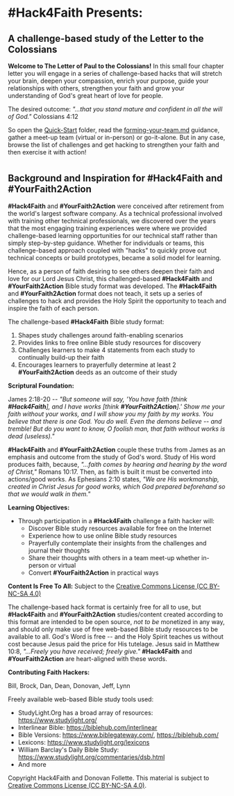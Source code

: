 # #Hack4Faith Presents:

## A challenge-based study of the Letter to the Colossians 

**Welcome to The Letter of Paul to the Colossians!** In this small four chapter letter you will engage in a series of challenge-based hacks that will stretch your brain, deepen your compassion, enrich your purpose, guide your relationships with others, strengthen your faith and grow your understanding of God's great heart of love for people.

The desired outcome: *"...that you stand mature and confident in all the will of God."* Colossians 4:12

So open the [Quick-Start](https://github.com/hack4faith/colossians/tree/main/Quick-Start) folder, read the [forming-your-team.md](https://github.com/hack4faith/colossians/blob/main/Quick-Start/forming-your-team.md) guidance, gather a meet-up team (virtual or in-person) or go-it-alone. But in any case, browse the list of challenges and get hacking to strengthen your faith and then exercise it with action!



# 
## Background and Inspiration for #Hack4Faith and #YourFaith2Action

**#Hack4Faith** and **#YourFaith2Action** were conceived after retirement from the world's largest software company. As a technical professional involved with training other technical professionals, we discovered over the years that the most engaging training experiences were where we provided challenge-based learning opportunities for our technical staff rather than simply step-by-step guidance. Whether for individuals or teams, this challenge-based approach coupled with "hacks" to quickly prove out technical concepts or build prototypes, became a solid model for learning.

Hence, as a person of faith desiring to see others deepen their faith and love for our Lord Jesus Christ, this challenged-based **#Hack4Faith** and **#YourFaith2Action** Bible study format was developed. The **#Hack4Faith** and **#YourFaith2Action** format does not teach, it sets up a series of challenges to hack and provides the Holy Spirit the opportunity to teach and inspire the faith of each person. 

The challenge-based **#Hack4Faith** Bible study format:
1. Shapes study challenges around faith-enabling scenarios
1. Provides links to free online Bible study resources for discovery
1. Challenges learners to make 4 statements from each study to continually build-up their faith
1. Encourages learners to prayerfully determine at least 2 **#YourFaith2Action** deeds as an outcome of their study

**Scriptural Foundation:**

James 2:18-20 -- *"But someone will say, 'You have faith [think **#Hack4Faith**], and I have works [think **#YourFaith2Action**].' Show me your faith without your works, and I will show you my faith by my works. You believe that there is one God. You do well. Even the demons believe -- and tremble! But do you want to know, O foolish man, that faith without works is dead (useless)."*

**#Hack4Faith** and **#YourFaith2Action** couple these truths from James as an emphasis and outcome from the study of God's word. Study of His word produces faith, because, *"…faith comes by hearing and hearing by the word of Christ,"* Romans 10:17. Then, as faith is built it must be converted into actions/good works. As Ephesians 2:10 states, *"We are His workmanship, created in Christ Jesus for good works, which God prepared beforehand so that we would walk in them."*

**Learning Objectives:**
- Through participation in a **#Hack4Faith** challenge a faith hacker will:
    - Discover Bible study resources available for free on the Internet
    - Experience how to use online Bible study resources
    - Prayerfully contemplate their insights from the challenges and journal their thoughts
    - Share their thoughts with others in a team meet-up whether in-person or virtual
    - Convert **#YourFaith2Action** in practical ways

**Content Is Free To All:** Subject to the [Creative Commons License (CC BY-NC-SA 4.0)](https://creativecommons.org/licenses/by-nc-sa/4.0/)

The challenge-based hack format is certainly free for all to use, but **#Hack4Faith** and **#YourFaith2Action** studies/content created according to this format are intended to be open source, *not to be* monetized in any way, and should only make use of free web-based Bible study resources to be available to all. God's Word is free -- and the Holy Spirit teaches us without cost because Jesus paid the price for His tutelage. Jesus said in Matthew 10:8, *"…Freely you have received; freely give."* **#Hack4Faith** and **#YourFaith2Action** are heart-aligned with these words.

**Contributing Faith Hackers:**

Bill, Brock, Dan, Dean, Donovan, Jeff, Lynn

Freely available web-based Bible study tools used:
- StudyLight.Org has a broad array of resources: https://www.studylight.org/
- Interlinear Bible: https://biblehub.com/interlinear
- Bible Versions: https://www.biblegateway.com/, https://biblehub.com/
- Lexicons: https://www.studylight.org/lexicons
- William Barclay's Daily Bible Study: https://www.studylight.org/commentaries/dsb.html
- And more


Copyright Hack4Faith and Donovan Follette. This material is subject to [Creative Commons License (CC BY-NC-SA 4.0)](https://creativecommons.org/licenses/by-nc-sa/4.0/).
